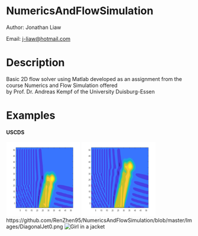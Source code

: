 # NumericsAndFlowSimulation
Author: Jonathan Liaw

Email: j-liaw@hotmail.com

# Description
Basic 2D flow solver using Matlab developed as an assignment from the course Numerics and Flow Simulation offered\
by Prof. Dr. Andreas Kempf of the University Duisburg-Essen

# Examples
#### USCDS
<tr>
  <td>
    <img src="https://github.com/RenZhen95/NumericsAndFlowSimulation/blob/master/Images/DiagonalJet0.png" alt="DiagFlow0" width="200" height="200">
  </td>
  
  <td>
    <img src="https://github.com/RenZhen95/NumericsAndFlowSimulation/blob/master/Images/DiagonalJet1.png" alt="DiagFlow1" width="200" height="200">
  </td>  
</tr>
https://github.com/RenZhen95/NumericsAndFlowSimulation/blob/master/Images/DiagonalJet0.png
<img src="img_girl.jpg" alt="Girl in a jacket" width="500" height="600">
